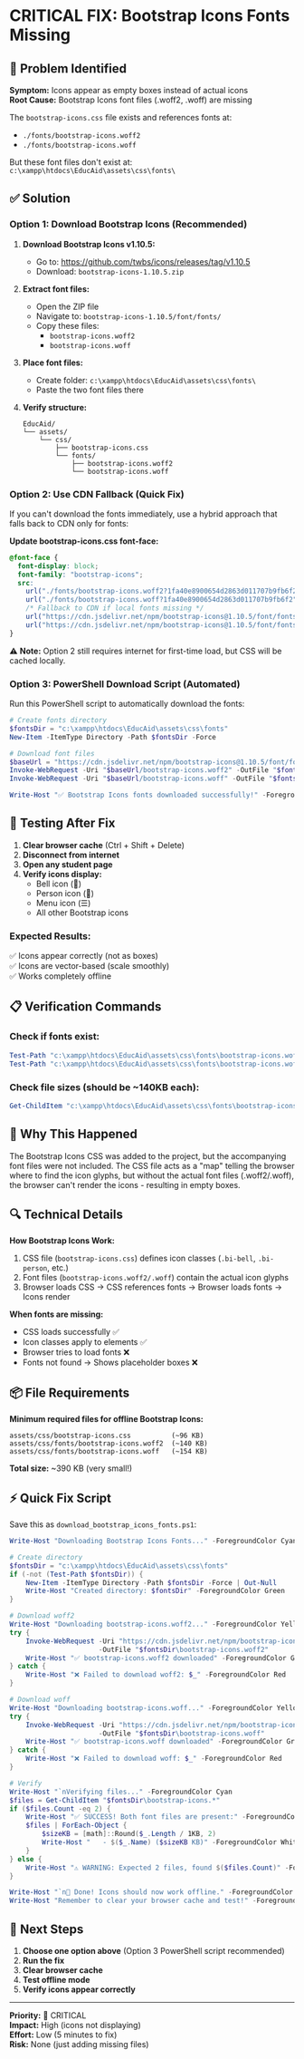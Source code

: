 # CRITICAL FIX: Bootstrap Icons Fonts Missing

## 🚨 Problem Identified

**Symptom:** Icons appear as empty boxes instead of actual icons  
**Root Cause:** Bootstrap Icons font files (.woff2, .woff) are missing  

The `bootstrap-icons.css` file exists and references fonts at:
- `./fonts/bootstrap-icons.woff2`
- `./fonts/bootstrap-icons.woff`

But these font files don't exist at: `c:\xampp\htdocs\EducAid\assets\css\fonts\`

## ✅ Solution

### Option 1: Download Bootstrap Icons (Recommended)

1. **Download Bootstrap Icons v1.10.5:**
   - Go to: https://github.com/twbs/icons/releases/tag/v1.10.5
   - Download: `bootstrap-icons-1.10.5.zip`

2. **Extract font files:**
   - Open the ZIP file
   - Navigate to: `bootstrap-icons-1.10.5/font/fonts/`
   - Copy these files:
     - `bootstrap-icons.woff2`
     - `bootstrap-icons.woff`

3. **Place font files:**
   - Create folder: `c:\xampp\htdocs\EducAid\assets\css\fonts\`
   - Paste the two font files there

4. **Verify structure:**
   ```
   EducAid/
   └── assets/
       └── css/
           ├── bootstrap-icons.css
           └── fonts/
               ├── bootstrap-icons.woff2
               └── bootstrap-icons.woff
   ```

### Option 2: Use CDN Fallback (Quick Fix)

If you can't download the fonts immediately, use a hybrid approach that falls back to CDN only for fonts:

**Update bootstrap-icons.css font-face:**
```css
@font-face {
  font-display: block;
  font-family: "bootstrap-icons";
  src: 
    url("./fonts/bootstrap-icons.woff2?1fa40e8900654d2863d011707b9fb6f2") format("woff2"),
    url("./fonts/bootstrap-icons.woff?1fa40e8900654d2863d011707b9fb6f2") format("woff"),
    /* Fallback to CDN if local fonts missing */
    url("https://cdn.jsdelivr.net/npm/bootstrap-icons@1.10.5/font/fonts/bootstrap-icons.woff2") format("woff2"),
    url("https://cdn.jsdelivr.net/npm/bootstrap-icons@1.10.5/font/fonts/bootstrap-icons.woff") format("woff");
}
```

⚠️ **Note:** Option 2 still requires internet for first-time load, but CSS will be cached locally.

### Option 3: PowerShell Download Script (Automated)

Run this PowerShell script to automatically download the fonts:

```powershell
# Create fonts directory
$fontsDir = "c:\xampp\htdocs\EducAid\assets\css\fonts"
New-Item -ItemType Directory -Path $fontsDir -Force

# Download font files
$baseUrl = "https://cdn.jsdelivr.net/npm/bootstrap-icons@1.10.5/font/fonts"
Invoke-WebRequest -Uri "$baseUrl/bootstrap-icons.woff2" -OutFile "$fontsDir\bootstrap-icons.woff2"
Invoke-WebRequest -Uri "$baseUrl/bootstrap-icons.woff" -OutFile "$fontsDir\bootstrap-icons.woff"

Write-Host "✅ Bootstrap Icons fonts downloaded successfully!" -ForegroundColor Green
```

## 🧪 Testing After Fix

1. **Clear browser cache** (Ctrl + Shift + Delete)
2. **Disconnect from internet**
3. **Open any student page**
4. **Verify icons display:**
   - Bell icon (🔔)
   - Person icon (👤)
   - Menu icon (☰)
   - All other Bootstrap icons

### Expected Results:
✅ Icons appear correctly (not as boxes)  
✅ Icons are vector-based (scale smoothly)  
✅ Works completely offline  

## 📋 Verification Commands

### Check if fonts exist:
```powershell
Test-Path "c:\xampp\htdocs\EducAid\assets\css\fonts\bootstrap-icons.woff2"
Test-Path "c:\xampp\htdocs\EducAid\assets\css\fonts\bootstrap-icons.woff"
```

### Check file sizes (should be ~140KB each):
```powershell
Get-ChildItem "c:\xampp\htdocs\EducAid\assets\css\fonts\bootstrap-icons.*" | Select Name, Length
```

## 🎯 Why This Happened

The Bootstrap Icons CSS was added to the project, but the accompanying font files were not included. The CSS file acts as a "map" telling the browser where to find the icon glyphs, but without the actual font files (.woff2/.woff), the browser can't render the icons - resulting in empty boxes.

## 🔍 Technical Details

**How Bootstrap Icons Work:**
1. CSS file (`bootstrap-icons.css`) defines icon classes (`.bi-bell`, `.bi-person`, etc.)
2. Font files (`bootstrap-icons.woff2/.woff`) contain the actual icon glyphs
3. Browser loads CSS → CSS references fonts → Browser loads fonts → Icons render

**When fonts are missing:**
- CSS loads successfully ✅
- Icon classes apply to elements ✅
- Browser tries to load fonts ❌
- Fonts not found → Shows placeholder boxes ❌

## 📦 File Requirements

**Minimum required files for offline Bootstrap Icons:**
```
assets/css/bootstrap-icons.css          (~96 KB)
assets/css/fonts/bootstrap-icons.woff2  (~140 KB)
assets/css/fonts/bootstrap-icons.woff   (~154 KB)
```

**Total size:** ~390 KB (very small!)

## ⚡ Quick Fix Script

Save this as `download_bootstrap_icons_fonts.ps1`:

```powershell
Write-Host "Downloading Bootstrap Icons Fonts..." -ForegroundColor Cyan

# Create directory
$fontsDir = "c:\xampp\htdocs\EducAid\assets\css\fonts"
if (-not (Test-Path $fontsDir)) {
    New-Item -ItemType Directory -Path $fontsDir -Force | Out-Null
    Write-Host "Created directory: $fontsDir" -ForegroundColor Green
}

# Download woff2
Write-Host "Downloading bootstrap-icons.woff2..." -ForegroundColor Yellow
try {
    Invoke-WebRequest -Uri "https://cdn.jsdelivr.net/npm/bootstrap-icons@1.10.5/font/fonts/bootstrap-icons.woff2" `
                      -OutFile "$fontsDir\bootstrap-icons.woff2"
    Write-Host "✅ bootstrap-icons.woff2 downloaded" -ForegroundColor Green
} catch {
    Write-Host "❌ Failed to download woff2: $_" -ForegroundColor Red
}

# Download woff
Write-Host "Downloading bootstrap-icons.woff..." -ForegroundColor Yellow
try {
    Invoke-WebRequest -Uri "https://cdn.jsdelivr.net/npm/bootstrap-icons@1.10.5/font/fonts/bootstrap-icons.woff" `
                      -OutFile "$fontsDir\bootstrap-icons.woff"
    Write-Host "✅ bootstrap-icons.woff downloaded" -ForegroundColor Green
} catch {
    Write-Host "❌ Failed to download woff: $_" -ForegroundColor Red
}

# Verify
Write-Host "`nVerifying files..." -ForegroundColor Cyan
$files = Get-ChildItem "$fontsDir\bootstrap-icons.*"
if ($files.Count -eq 2) {
    Write-Host "✅ SUCCESS! Both font files are present:" -ForegroundColor Green
    $files | ForEach-Object {
        $sizeKB = [math]::Round($_.Length / 1KB, 2)
        Write-Host "   - $($_.Name) ($sizeKB KB)" -ForegroundColor White
    }
} else {
    Write-Host "⚠️ WARNING: Expected 2 files, found $($files.Count)" -ForegroundColor Yellow
}

Write-Host "`n🎉 Done! Icons should now work offline." -ForegroundColor Green
Write-Host "Remember to clear your browser cache and test!" -ForegroundColor Cyan
```

## 🚀 Next Steps

1. **Choose one option above** (Option 3 PowerShell script recommended)
2. **Run the fix**
3. **Clear browser cache**
4. **Test offline mode**
5. **Verify icons appear correctly**

---

**Priority:** 🔴 CRITICAL  
**Impact:** High (icons not displaying)  
**Effort:** Low (5 minutes to fix)  
**Risk:** None (just adding missing files)
